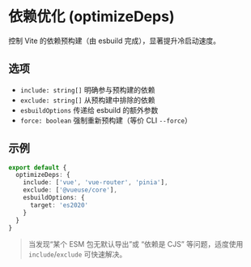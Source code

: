 # 依赖优化 (optimizeDeps)

控制 Vite 的依赖预构建（由 esbuild 完成），显著提升冷启动速度。

## 选项
- `include: string[]` 明确参与预构建的依赖
- `exclude: string[]` 从预构建中排除的依赖
- `esbuildOptions` 传递给 esbuild 的额外参数
- `force: boolean` 强制重新预构建（等价 CLI `--force`）

## 示例
```ts
export default {
  optimizeDeps: {
    include: ['vue', 'vue-router', 'pinia'],
    exclude: ['@vueuse/core'],
    esbuildOptions: {
      target: 'es2020'
    }
  }
}
```

> 当发现“某个 ESM 包无默认导出”或 “依赖是 CJS” 等问题，适度使用 `include`/`exclude` 可快速解决。

